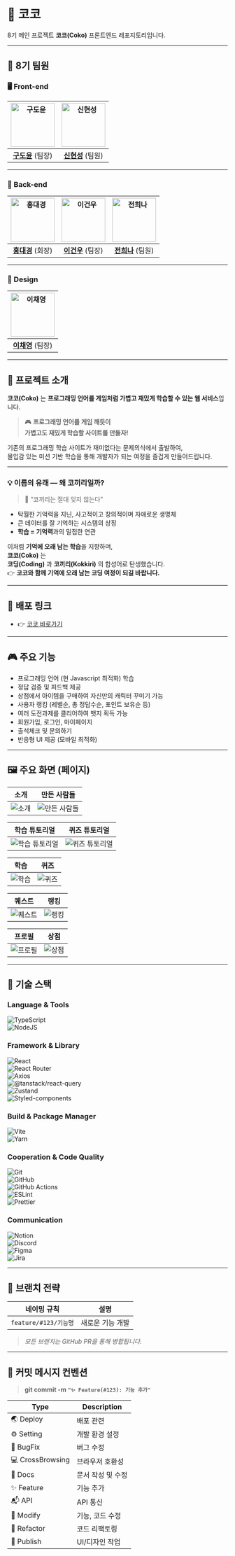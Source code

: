 # 🐘 코코

8기 메인 프로젝트 **코코(Coko)** 프론트엔드 레포지토리입니다.

---

<!-- markdownlint-disable MD033 -->

## 👥 8기 팀원

### 🖥️ Front-end

| <img src="https://github.com/user-attachments/assets/c9dc7ee4-c3e1-471d-ae2a-65d45bf5a782" width="100" alt="구도윤" /> | <img src="https://github.com/user-attachments/assets/7ec48940-caa9-4544-b78a-ce7bd6005d4c" width="100" alt="신현성" /> |
| :--------------------------------------------------------------------------------------------------------------------: | :--------------------------------------------------------------------------------------------------------------------: |
|                                     [**구도윤**](https://github.com/rhehfl) (팀장)                                     |                                  [**신현성**](https://github.com/bluetree7878) (팀원)                                  |

---

### 🧠 Back-end

| <img src="https://github.com/user-attachments/assets/b2a7859a-9bdb-404b-b022-01dbbb6ad715" width="100" alt="홍대경" /> | <img src="https://github.com/user-attachments/assets/ab391b9d-50ca-4848-8ec7-78f31321da4e" width="100" alt="이건우" /> | <img src="https://github.com/user-attachments/assets/a2c37db9-4a67-4735-9318-536938741c3f" width="100" alt="전희나" /> |
| :--------------------------------------------------------------------------------------------------------------------: | :--------------------------------------------------------------------------------------------------------------------: | :--------------------------------------------------------------------------------------------------------------------: |
|                                     [**홍대경**](https://github.com/dg1418) (회장)                                     |                                    [**이건우**](https://github.com/gwgw123) (팀장)                                     |                                   [**전희나**](https://github.com/jeonheena) (팀원)                                    |

---

### 🎨 Design

| <img src="https://github.com/user-attachments/assets/154be841-bf5b-4d71-acd7-5ad670ea5bd2" width="100" alt="이채영" /> |
| :--------------------------------------------------------------------------------------------------------------------: |
|                                 [**이채영**](https://www.behance.net/010works) (팀장)                                  |

<!-- markdownlint-enable MD033 -->

---

## 🌟 프로젝트 소개

**코코(Coko)** 는 **프로그래밍 언어를 게임처럼 가볍고 재밌게 학습할 수 있는 웹 서비스**입니다.

> 🎮 **프로그래밍 언어를 게임 깨듯이  
> 가볍고도 재밌게 학습할 사이트를 만들자!**

기존의 프로그래밍 학습 사이트가 재미없다는 문제의식에서 출발하여,  
몰입감 있는 미션 기반 학습을 통해 개발자가 되는 여정을 즐겁게 만들어드립니다.

---

### 💡 이름의 유래 — 왜 코끼리일까?

> 🐘 “코끼리는 절대 잊지 않는다”

- 탁월한 기억력을 지닌, 사고적이고 창의적이며 자애로운 생명체
- 큰 데이터를 잘 기억하는 시스템의 상징
- **학습 = 기억력**과의 밀접한 연관

이처럼 **기억에 오래 남는 학습**을 지향하며,  
**코코(Coko)** 는  
**코딩(Coding)** 과 **코끼리(Kokkiri)** 의 합성어로 탄생했습니다.  
👉 **코코와 함께 기억에 오래 남는 코딩 여정이 되길 바랍니다.**

---

## 🔗 배포 링크

- 👉 [코코 바로가기](https://cokoedu.com)

---

## 🎮 주요 기능

- 프로그래밍 언어 (현 Javascript 최적화) 학습
- 정답 검증 및 피드백 제공
- 상점에서 아이템을 구매하여 자신만의 캐릭터 꾸미기 가능
- 사용자 랭킹 (레벨순, 총 정답수순, 포인트 보유순 등)
- 여러 도전과제를 클리어하여 뱃지 획득 가능
- 회원가입, 로그인, 마이페이지
- 출석체크 및 문의하기
- 반응형 UI 제공 (모바일 최적화)

---

## 🖼️ 주요 화면 (페이지)

| 소개                                                                                     | 만든 사람들                                                                                     |
| ---------------------------------------------------------------------------------------- | ----------------------------------------------------------------------------------------------- |
| ![소개](https://github.com/user-attachments/assets/93ca7aa4-4db7-4c6f-bb0c-ca9f5000fab9) | ![만든 사람들](https://github.com/user-attachments/assets/e29c0e3a-19d2-40b0-8d09-80c7360fc39d) |

| 학습 튜토리얼                                                                                     | 퀴즈 튜토리얼                                                                                     |
| ------------------------------------------------------------------------------------------------- | ------------------------------------------------------------------------------------------------- |
| ![학습 튜토리얼](https://github.com/user-attachments/assets/59be6cc3-06cd-477c-86dc-80810c3feba5) | ![퀴즈 튜토리얼](https://github.com/user-attachments/assets/9c6b5213-7d8b-4e47-a2a1-6fe833271ce1) |

| 학습                                                                                     | 퀴즈                                                                                     |
| ---------------------------------------------------------------------------------------- | ---------------------------------------------------------------------------------------- |
| ![학습](https://github.com/user-attachments/assets/4d05530b-af90-4e29-b3fb-8a528cbdf7eb) | ![퀴즈](https://github.com/user-attachments/assets/2041d54a-cbab-4c31-a452-f0b3eac26aa2) |

| 퀘스트                                                                                     | 랭킹                                                                                     |
| ------------------------------------------------------------------------------------------ | ---------------------------------------------------------------------------------------- |
| ![퀘스트](https://github.com/user-attachments/assets/98846630-9ccc-462a-b304-2492cac37ea0) | ![랭킹](https://github.com/user-attachments/assets/141219a8-47ed-4265-8118-0505cfc9cd45) |

| 프로필                                                                                     | 상점                                                                                     |
| ------------------------------------------------------------------------------------------ | ---------------------------------------------------------------------------------------- |
| ![프로필](https://github.com/user-attachments/assets/4065dc1b-f4bc-4917-8df8-f66d317a78e2) | ![상점](https://github.com/user-attachments/assets/9f76e0c1-612c-4b14-a517-dd3a56a4177d) |

---

## 🚀 기술 스택

### **Language & Tools**

![TypeScript](https://img.shields.io/badge/typescript-%23007ACC.svg?style=for-the-badge&logo=typescript&logoColor=white)  
![NodeJS](https://img.shields.io/badge/node.js-6DA55F?style=for-the-badge&logo=node.js&logoColor=white)

### **Framework & Library**

![React](https://img.shields.io/badge/react-%2320232a.svg?style=for-the-badge&logo=react&logoColor=%2361DAFB)  
![React Router](https://img.shields.io/badge/react%20router-%23CA4245.svg?style=for-the-badge&logo=react-router&logoColor=white)  
![Axios](https://img.shields.io/badge/axios-%235A29E4.svg?style=for-the-badge&logo=axios&logoColor=white)  
![@tanstack/react-query](https://img.shields.io/badge/react--query-%23FF4154.svg?style=for-the-badge&logo=react-query&logoColor=white)  
![Zustand](https://img.shields.io/badge/zustand-8B4513.svg?style=for-the-badge&logo=zustand&logoColor=white)  
![Styled-components](https://img.shields.io/badge/styled--components-%23DB7093.svg?style=for-the-badge&logo=styled-components&logoColor=white)

### **Build & Package Manager**

![Vite](https://img.shields.io/badge/vite-%23646CFF.svg?style=for-the-badge&logo=vite&logoColor=white)  
![Yarn](https://img.shields.io/badge/yarn-%232C8EBB.svg?style=for-the-badge&logo=yarn&logoColor=white)

### **Cooperation & Code Quality**

![Git](https://img.shields.io/badge/git-%23F05033.svg?style=for-the-badge&logo=git&logoColor=white)  
![GitHub](https://img.shields.io/badge/github-%23121011.svg?style=for-the-badge&logo=github&logoColor=white)  
![GitHub Actions](https://img.shields.io/badge/github%20actions-%232671E5.svg?style=for-the-badge&logo=githubactions&logoColor=white)  
![ESLint](https://img.shields.io/badge/ESLint-4B3263?style=for-the-badge&logo=eslint&logoColor=white)  
![Prettier](https://img.shields.io/badge/prettier-%23F7B93E.svg?style=for-the-badge&logo=prettier&logoColor=white)

### **Communication**

![Notion](https://img.shields.io/badge/notion-%23FFFFFF.svg?style=for-the-badge&logo=notion&logoColor=black)  
![Discord](https://img.shields.io/badge/Discord-%235865F2.svg?style=for-the-badge&logo=discord&logoColor=white)  
![Figma](https://img.shields.io/badge/figma-%23F24E1E.svg?style=for-the-badge&logo=figma&logoColor=white)  
![Jira](https://img.shields.io/badge/jira-%230A0FFF.svg?style=for-the-badge&logo=jira&logoColor=white)

---

## 🔖 브랜치 전략

| 네이밍 규칙           | 설명             |
| --------------------- | ---------------- |
| `feature/#123/기능명` | 새로운 기능 개발 |

> _모든 브랜치는 GitHub PR을 통해 병합됩니다._

---

## 📌 커밋 메시지 컨벤션

> **git commit -m `"✨ Feature(#123): 기능 추가"`**

| Type             | Description       |
| ---------------- | ----------------- |
| 🌏 Deploy        | 배포 관련         |
| ⚙ Setting        | 개발 환경 설정    |
| 🐞 BugFix        | 버그 수정         |
| 💻 CrossBrowsing | 브라우저 호환성   |
| 📃 Docs          | 문서 작성 및 수정 |
| ✨ Feature       | 기능 추가         |
| 📬 API           | API 통신          |
| 📝 Modify        | 기능, 코드 수정   |
| 🔨 Refactor      | 코드 리팩토링     |
| 🎨 Publish       | UI/디자인 작업    |
